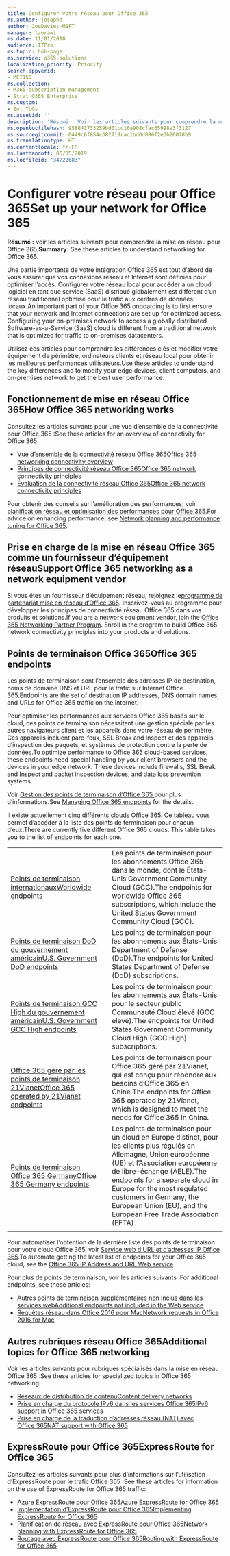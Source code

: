 ```yaml
---
title: Configurer votre réseau pour Office 365
ms.author: josephd
author: JoeDavies-MSFT
manager: laurawi
ms.date: 11/01/2018
audience: ITPro
ms.topic: hub-page
ms.service: o365-solutions
localization_priority: Priority
search.appverid:
- MET150
ms.collection:
- M365-subscription-management
- Strat_O365_Enterprise
ms.custom:
- Ent_TLGs
ms.assetid: ''
description: 'Résumé : Voir les articles suivants pour comprendre la mise en réseau pour Office 365.'
ms.openlocfilehash: 958841733259bd01cd16a908cfac65998a3f3127
ms.sourcegitcommit: 0449c6f854c682719cac1bd0d086f2e3b20078b9
ms.translationtype: HT
ms.contentlocale: fr-FR
ms.lasthandoff: 06/05/2019
ms.locfileid: "34722683"
---
```

# <a name="set-up-your-network-for-office-365"></a><span data-ttu-id="3d602-103">Configurer votre réseau pour Office 365</span><span class="sxs-lookup"><span data-stu-id="3d602-103">Set up your network for Office 365</span></span>

<span data-ttu-id="3d602-104">**Résumé :** voir les articles suivants pour comprendre la mise en réseau pour Office 365.</span><span class="sxs-lookup"><span data-stu-id="3d602-104">**Summary:** See these articles to understand networking for Office 365.</span></span>
  
<span data-ttu-id="3d602-p101">Une partie importante de votre intégration Office 365 est tout d’abord de vous assurer que vos connexions réseau et Internet sont définies pour optimiser l’accès. Configurer votre réseau local pour accéder à un cloud logiciel en tant que service (SaaS) distribué globalement est différent d’un réseau traditionnel optimisé pour le trafic aux centres de données locaux.</span><span class="sxs-lookup"><span data-stu-id="3d602-p101">An important part of your Office 365 onboarding is to first ensure that your network and Internet connections are set up for optimized access. Configuring your on-premises network to access a globally distributed Software-as-a-Service (SaaS) cloud is different from a traditional network that is optimized for traffic to on-premises datacenters.</span></span> 

<span data-ttu-id="3d602-107">Utilisez ces articles pour comprendre les différences clés et modifier votre équipement de périmètre, ordinateurs clients et réseau local pour obtenir les meilleures performances utilisateurs.</span><span class="sxs-lookup"><span data-stu-id="3d602-107">Use these articles to understand the key differences and to modify your  edge devices, client computers, and on-premises network to get the best user performance.</span></span>

## <a name="how-office-365-networking-works"></a><span data-ttu-id="3d602-108">Fonctionnement de mise en réseau Office 365</span><span class="sxs-lookup"><span data-stu-id="3d602-108">How Office 365 networking works</span></span>

<span data-ttu-id="3d602-109">Consultez les articles suivants pour une vue d’ensemble de la connectivité pour Office 365 :</span><span class="sxs-lookup"><span data-stu-id="3d602-109">See these articles for an overview of connectivity for Office 365:</span></span>

- [<span data-ttu-id="3d602-110">Vue d’ensemble de la connectivité réseau Office 365</span><span class="sxs-lookup"><span data-stu-id="3d602-110">Office 365 networking connectivity overview</span></span>](office-365-networking-overview.md)
- [<span data-ttu-id="3d602-111">Principes de connectivité réseau Office 365</span><span class="sxs-lookup"><span data-stu-id="3d602-111">Office 365 network connectivity principles</span></span>](office-365-network-connectivity-principles.md)
- [<span data-ttu-id="3d602-112">Évaluation de la connectivité réseau Office 365</span><span class="sxs-lookup"><span data-stu-id="3d602-112">Office 365 network connectivity principles</span></span>](assessing-network-connectivity.md)

<span data-ttu-id="3d602-113">Pour obtenir des conseils sur l’amélioration des performances, voir [planification réseau et optimisation des performances pour Office 365](network-planning-and-performance.md).</span><span class="sxs-lookup"><span data-stu-id="3d602-113">For advice on enhancing performance, see [Network planning and performance tuning for Office 365](network-planning-and-performance.md).</span></span>

## <a name="support-office-365-networking-as-a-network-equipment-vendor"></a><span data-ttu-id="3d602-114">Prise en charge de la mise en réseau Office 365 comme un fournisseur d’équipement réseau</span><span class="sxs-lookup"><span data-stu-id="3d602-114">Support Office 365 networking as a network equipment vendor</span></span>

<span data-ttu-id="3d602-p102">Si vous êtes un fournisseur d’équipement réseau, rejoignez le[programme de partenariat mise en réseau d’Office 365](office-365-networking-partner-program.md). Inscrivez-vous au programme pour développer les principes de connectivité réseau Office 365 dans vos produits et solutions.</span><span class="sxs-lookup"><span data-stu-id="3d602-p102">If you are a network equipment vendor, join the [Office 365 Networking Partner Program](office-365-networking-partner-program.md). Enroll in the program to build Office 365 network connectivity principles into your products and solutions.</span></span> 

## <a name="office-365-endpoints"></a><span data-ttu-id="3d602-117">Points de terminaison Office 365</span><span class="sxs-lookup"><span data-stu-id="3d602-117">Office 365 endpoints</span></span>

<span data-ttu-id="3d602-118">Les points de terminaison sont l’ensemble des adresses IP de destination, noms de domaine DNS et URL pour le trafic sur Internet Office 365.</span><span class="sxs-lookup"><span data-stu-id="3d602-118">Endpoints are the set of destination IP addresses, DNS domain names, and URLs for Office 365 traffic on the Internet.</span></span> 

<span data-ttu-id="3d602-p103">Pour optimiser les performances aux services Office 365 basés sur le cloud, ces points de terminaison nécessitent une gestion spéciale par les autres navigateurs client et les appareils dans votre réseau de périmètre. Ces appareils incluent pare-feux, SSL Break and Inspect et des appareils d’inspection des paquets, et systèmes de protection contre la perte de données.</span><span class="sxs-lookup"><span data-stu-id="3d602-p103">To optimize performance to Office 365 cloud-based services, these endpoints need special handling by your client browsers and the devices in your edge network. These devices include firewalls, SSL Break and Inspect and packet inspection devices, and data loss prevention systems.</span></span>

<span data-ttu-id="3d602-121">Voir [Gestion des points de terminaison d’Office 365 ](managing-office-365-endpoints.md) pour plus d’informations.</span><span class="sxs-lookup"><span data-stu-id="3d602-121">See [Managing Office 365 endpoints](managing-office-365-endpoints.md) for the details.</span></span>

<span data-ttu-id="3d602-p104">Il existe actuellement cinq différents clouds Office 365. Ce tableau vous permet d’accéder à la liste des points de terminaison pour chacun d’eux.</span><span class="sxs-lookup"><span data-stu-id="3d602-p104">There are currently five different Office 365 clouds. This table takes you to the list of endpoints for each one.</span></span>

|||
|:-------|:-----|
| [<span data-ttu-id="3d602-124">Points de terminaison internationaux</span><span class="sxs-lookup"><span data-stu-id="3d602-124">Worldwide endpoints</span></span>](urls-and-ip-address-ranges.md) | <span data-ttu-id="3d602-125">Les points de terminaison pour les abonnements Office 365 dans le monde, dont le États-Unis Government Community Cloud (GCC).</span><span class="sxs-lookup"><span data-stu-id="3d602-125">The endpoints for worldwide Office 365 subscriptions, which include the United States Government Community Cloud (GCC).</span></span> |
| [<span data-ttu-id="3d602-126">Points de terminaison DoD du gouvernement américain</span><span class="sxs-lookup"><span data-stu-id="3d602-126">U.S. Government DoD endpoints</span></span>](office-365-u-s-government-dod-endpoints.md) | <span data-ttu-id="3d602-127">Les points de terminaison pour les abonnements aux États-Unis Department of Defense (DoD).</span><span class="sxs-lookup"><span data-stu-id="3d602-127">The endpoints for United States Department of Defense (DoD) subscriptions.</span></span> |
| [<span data-ttu-id="3d602-128">Points de terminaison GCC High du gouvernement américain</span><span class="sxs-lookup"><span data-stu-id="3d602-128">U.S. Government GCC High endpoints</span></span>](office-365-u-s-government-gcc-high-endpoints.md) | <span data-ttu-id="3d602-129">Les points de terminaison pour les abonnements aux États-Unis pour le secteur public Communauté Cloud élevé (GCC élevé).</span><span class="sxs-lookup"><span data-stu-id="3d602-129">The endpoints for United States Government Community Cloud High (GCC High) subscriptions.</span></span> |
| [<span data-ttu-id="3d602-130">Office 365 géré par les points de terminaison 21Vianet</span><span class="sxs-lookup"><span data-stu-id="3d602-130">Office 365 operated by 21Vianet endpoints</span></span>](urls-and-ip-address-ranges-21vianet.md) | <span data-ttu-id="3d602-131">Les points de terminaison pour Office 365 géré par 21Vianet, qui est conçu pour répondre aux besoins d’Office 365 en Chine.</span><span class="sxs-lookup"><span data-stu-id="3d602-131">The endpoints for Office 365 operated by 21Vianet, which is designed to meet the needs for Office 365 in China.</span></span> |
| [<span data-ttu-id="3d602-132">Points de terminaison Office 365 Germany</span><span class="sxs-lookup"><span data-stu-id="3d602-132">Office 365 Germany endpoints</span></span>](office-365-germany-endpoints.md) | <span data-ttu-id="3d602-133">Les points de terminaison pour un cloud en Europe distinct, pour les clients plus régulés en Allemagne, Union européenne (UE) et l’Association européenne de libre-échange (AELE).</span><span class="sxs-lookup"><span data-stu-id="3d602-133">The endpoints for a separate cloud in Europe for the most regulated customers in Germany, the European Union (EU), and the European Free Trade Association (EFTA).</span></span> |
|||

<span data-ttu-id="3d602-134">Pour automatiser l’obtention de la dernière liste des points de terminaison pour votre cloud Office 365, voir [Service web d’URL et d’adresses IP Office 365](office-365-ip-web-service.md).</span><span class="sxs-lookup"><span data-stu-id="3d602-134">To automate getting the latest list of endpoints for your Office 365 cloud, see the [Office 365 IP Address and URL Web service](office-365-ip-web-service.md).</span></span>

<span data-ttu-id="3d602-135">Pour plus de points de terminaison, voir les articles suivants :</span><span class="sxs-lookup"><span data-stu-id="3d602-135">For additional endpoints, see these articles:</span></span>

- [<span data-ttu-id="3d602-136">Autres points de terminaison supplémentaires non inclus dans les services web</span><span class="sxs-lookup"><span data-stu-id="3d602-136">Additional endpoints not included in the Web service</span></span>](additional-office365-ip-addresses-and-urls.md)
- [<span data-ttu-id="3d602-137">Requêtes réseau dans Office 2016 pour Mac</span><span class="sxs-lookup"><span data-stu-id="3d602-137">Network requests in Office 2016 for Mac</span></span>](network-requests-in-office-2016-for-mac.md)


## <a name="additional-topics-for-office-365-networking"></a><span data-ttu-id="3d602-138">Autres rubriques réseau Office 365</span><span class="sxs-lookup"><span data-stu-id="3d602-138">Additional topics for Office 365 networking</span></span>

<span data-ttu-id="3d602-139">Voir les articles suivants pour rubriques spécialisés dans la mise en réseau Office 365 :</span><span class="sxs-lookup"><span data-stu-id="3d602-139">See these articles for specialized topics in Office 365 networking:</span></span>

- [<span data-ttu-id="3d602-140">Réseaux de distribution de contenu</span><span class="sxs-lookup"><span data-stu-id="3d602-140">Content delivery networks</span></span>](content-delivery-networks.md)
- [<span data-ttu-id="3d602-141">Prise en charge du protocole IPv6 dans les services Office 365</span><span class="sxs-lookup"><span data-stu-id="3d602-141">IPv6 support in Office 365 services</span></span>](ipv6-support.md)
- [<span data-ttu-id="3d602-142">Prise en charge de la traduction d’adresses réseau (NAT) avec Office 365</span><span class="sxs-lookup"><span data-stu-id="3d602-142">NAT support with Office 365</span></span>](nat-support-with-office-365.md)

## <a name="expressroute-for-office-365"></a><span data-ttu-id="3d602-143">ExpressRoute pour Office 365</span><span class="sxs-lookup"><span data-stu-id="3d602-143">ExpressRoute for Office 365</span></span>

<span data-ttu-id="3d602-144">Consultez les articles suivants pour plus d’informations sur l’utilisation d’ExpressRoute pour le trafic Office 365 :</span><span class="sxs-lookup"><span data-stu-id="3d602-144">See these articles for information on the use of ExpressRoute for Office 365 traffic:</span></span>

- [<span data-ttu-id="3d602-145">Azure ExpressRoute pour Office 365</span><span class="sxs-lookup"><span data-stu-id="3d602-145">Azure ExpressRoute for Office 365</span></span>](azure-expressroute.md)
- [<span data-ttu-id="3d602-146">Implémentation d’ExpressRoute pour Office 365</span><span class="sxs-lookup"><span data-stu-id="3d602-146">Implementing ExpressRoute for Office 365</span></span>](implementing-expressroute.md)
- [<span data-ttu-id="3d602-147">Planification de réseau avec ExpressRoute pour Office 365</span><span class="sxs-lookup"><span data-stu-id="3d602-147">Network planning with ExpressRoute for Office 365</span></span>](network-planning-with-expressroute.md)
- [<span data-ttu-id="3d602-148">Routage avec ExpressRoute pour Office 365</span><span class="sxs-lookup"><span data-stu-id="3d602-148">Routing with ExpressRoute for Office 365</span></span>](routing-with-expressroute.md)
